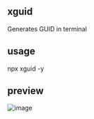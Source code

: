 ## xguid
Generates GUID in terminal

## usage
npx xguid -y

## preview
![image](https://user-images.githubusercontent.com/15637907/204087111-d45db0da-f65a-4730-93a4-75451cc3c1c1.png)
